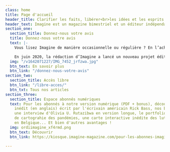 ```yaml
---
class: home
title: Page d'accueil
header_title: Clarifier les faits, libérer<br>les idées et les esprits
header_text: Imagine est un magazine bimestriel et un éditeur indépendant depuis 2001.
section_one:
  section_title: Donnez-nous votre avis
  title: Donnez-nous votre avis
  text: |-
    Vous lisez Imagine de manière occasionnelle ou régulière ? En l’achetant au numéro ou comme abonné ? Votre avis nous intéresse !

    En juin 2020, la rédaction d’Imagine a lancé un nouveau projet éditorial (format, design, pagination, site web éco-responsable…). Deux ans plus tard, nous aimerions savoir ce que vous en pensez, tant sur le fond que sur la forme, en participant à notre grande enquête de lectorat.
  img: "/v1642071227/IMG_7452_jrfzwa.jpg"
  btn_text: En savoir plus
  btn_link: "/donnez-nous-votre-avis"
section_two:
  section_title: Accès libre
  btn_link: "/libre-acces/"
  btn_txt: Tous nos articles
section_three:
  section_title: Espace abonnés numériques
  text: Pour les abonnés à notre version numérique (PDF + bonus), découvrez un texte
    inédit (en anglais) écrit par l'écrivain américain Rick Bass, nos baromètres égalité-diversité,
    une interview d'Olivia U. Rutazibwa en version longue, le portfolio d'un projet
    de cartograhie des pandémies, une carte interactive inédite des luttes environnementales
    en Belgique... Et bien d'autres avantages !
  img: ordiimagine_xf4rmd.png
  btn_text: Découvrir
  btn_link: https://kiosque.imagine-magazine.com/pour-les-abonnes-imagine/

---
```

